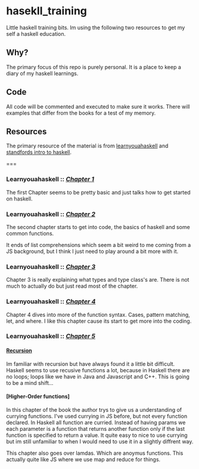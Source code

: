 # hasekll_training

  Little haskell training bits.
  Im using the following two resources to get my self a haskell education.

## Why?

  The primary focus of this repo is purely personal. It is a place to keep a  diary of my haskell learnings. 

## Code 

  All code will be commented and executed to make sure it works. 
  There will examples that differ from the books for a test of my memory.

## Resources 

  The primary resource of the material is from [learnyouahaskell](http://www.learnyouahaskell.com) and [standfords intro to haskell](http://www.seas.upenn.edu/~cis194/spring13/lectures/01-intro.html). 

===

### Learnyouahaskell :: [*Chapter 1*](./chapter_1)

  The first Chapter seems to be pretty basic and just talks how to get started on haskell.

### Learnyouahaskell :: [*Chapter 2*](./chapter_2)

  The second chapter starts to get into code, the basics of haskell and some common functions. 

  It ends of list comprehensions which seem a bit weird to me coming from a JS background, but I think I just need to play around a bit more with it.

### Learnyouahaskell :: [*Chapter 3*](./chapter_2)

  Chapter 3 is really explaining what types and type class's are. There is not much to actually do but just read most of the chapter.

### Learnyouahaskell :: [*Chapter 4*](./chapter_3)

  Chapter 4 dives into more of the function syntax. Cases, pattern matching, let, and where. I like this chapter cause its start to get more into the coding.

### Learnyouahaskell :: [*Chapter 5*](./chapter_4)

#### [Recursion](./chapter_4/recursion.hs) 

  Im familiar with recursion but have always found it a little bit difficult. Haskell seems to use recusive functions a lot, because in Haskell there are no loops; loops like we have in Java and Javascript and C++. This is going to be a mind shift...

#### [Higher-Order functions]
  
  In this chapter of the book the author trys to give us a understanding of currying functions. I've used currying in JS before, but not every function declared. In Haskell all function are curried. Instead of having params we each parameter is a function that returns another function only if the last function is specified to return a value. It quite easy to nice to use currying but im still unfamiliar to when I would need to use it in a slightly diffrent way.
  
  This chapter also goes over lamdas. Which are anoymus functions. This actually quite like JS where we use map and reduce for things.




    
